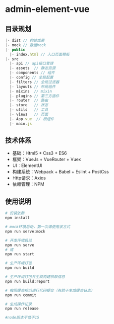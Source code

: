 # admin-element-vue
## 目录规划
```js
|- dist // 构建成果
|- mock // 数据mock
|- public
  |- index.html // 入口页面模板
|- src
  |- api // api接口管理
  |- assets  // 静态资源
  |- components // 组件
  |- config // 全局配置
  |- filters // 全局过滤器
  |- layouts // 布局组件
  |- mixins  // mixin
  |- plugins // 第三方插件
  |- router  // 路由
  |- store   // 状态
  |- utils   // 工具
  |- views   // 页面
  |- App.vue  // 根组件
  |- main.js
```
## 技术体系
- 基础：Html5 + Css3 + ES6
- 框架：VueJs + VueRouter + Vuex
- UI：ElementUI
- 构建系统：Webpack + Babel + Eslint + PostCss
- Http请求：Axios
- 依赖管理：NPM

## 使用说明
``` bash
# 安装依赖
npm install

# mock环境启动，第一次请使用该方式
npm run serve:mock

# 开发环境启动
npm run serve
# 或
npm run start

# 生产环境打包
npm run build

# 生产环境打包并生成构建依赖信息
npm run build:report

# 按照提交规范进行代码提交（有助于生成提交日志）
npm run commit

# 生成操作记录
npm run release

#node版本不低于15
```
